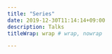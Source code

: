```yaml
---
title: "Series"
date: 2019-12-30T11:14:14+09:00
description: Talks
titleWrap: wrap # wrap, nowrap

---
```

